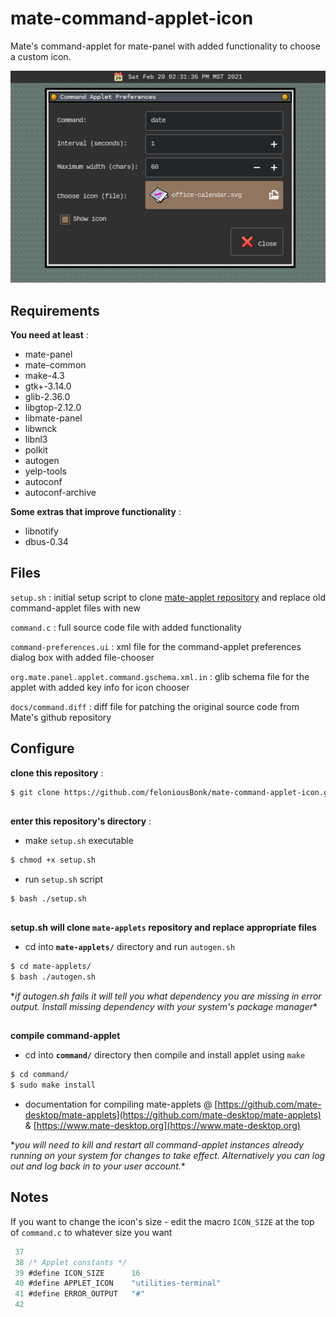 # mate-command-applet-icon                                                                                                                                           
Mate's command-applet for mate-panel with added functionality to choose a custom icon. 

![screenshot](/docs/command-applet-icon.png)

## Requirements

**You need at least** :

- mate-panel
- mate-common
- make-4.3
- gtk+-3.14.0
- glib-2.36.0
- libgtop-2.12.0
- libmate-panel
- libwnck
- libnl3
- polkit
- autogen
- yelp-tools
- autoconf 
- autoconf-archive

**Some extras that improve functionality** :
- libnotify
- dbus-0.34

## Files
`setup.sh` : initial setup script to clone [mate-applet repository](https://github.com/mate-desktop/mate-applets) and replace old command-applet files with new

`command.c` : full source code file with added functionality

`command-preferences.ui` : xml file for the command-applet preferences dialog box with added file-chooser

`org.mate.panel.applet.command.gschema.xml.in` : glib schema file for the applet with added key info for icon chooser

`docs/command.diff` : diff file for patching the original source code from Mate's github repository

## Configure
**clone this repository** :
```bash
$ git clone https://github.com/feloniousBonk/mate-command-applet-icon.git
```
## 
**enter this repository's directory** :

- make `setup.sh` executable
```bash
$ chmod +x setup.sh
```
- run `setup.sh` script
```bash
$ bash ./setup.sh
```
## 

**setup.sh will clone `mate-applets` repository and replace appropriate files** 

- cd into **`mate-applets/`** directory and run `autogen.sh`
```bash
$ cd mate-applets/
$ bash ./autogen.sh
```

\*_if autogen.sh fails it will tell you what dependency you are missing in error output. Install missing dependency with your system's package manager_\*
## 

**compile command-applet** 

- cd into **`command/`** directory then compile and install applet using `make`
```bash
$ cd command/
$ sudo make install
```
- documentation for compiling mate-applets @ [https://github.com/mate-desktop/mate-applets](https://github.com/mate-desktop/mate-applets) & [https://www.mate-desktop.org](https://www.mate-desktop.org)

\*_you will need to kill and restart all command-applet instances already running on your system for changes to take effect. Alternatively you can log out and log back in to your user account._\*

## Notes
If you want to change the icon's size - edit the macro `ICON_SIZE` at the top of `command.c` to whatever size you want

```c
 37 
 38 /* Applet constants */
 39 #define ICON_SIZE      16
 40 #define APPLET_ICON    "utilities-terminal"
 41 #define ERROR_OUTPUT   "#"
 42 
```

